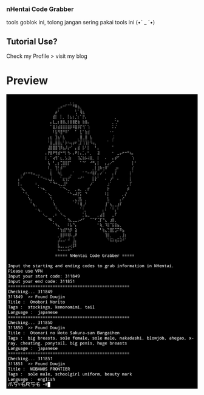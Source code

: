 ### nHentai Code Grabber
tools goblok ini, tolong jangan sering pakai tools ini (•ˋ _ ˊ•)

## Tutorial Use? 
Check my Profile > visit my blog 

# Preview
![nHentai Code Grabber](Picsart_24-09-01_13-46-37-948.jpg) 
